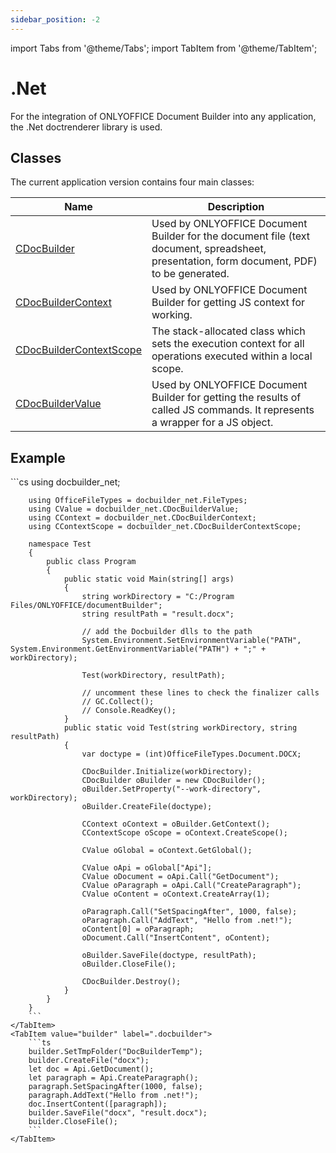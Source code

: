 ```yaml
---
sidebar_position: -2
---
```


import Tabs from '@theme/Tabs';
import TabItem from '@theme/TabItem';

# .Net

For the integration of ONLYOFFICE Document Builder into any application, the .Net doctrenderer library is used.

## Classes

The current application version contains four main classes:

| **Name**                                                                      | **Description**                                                                                                                           |
| ----------------------------------------------------------------------------- | ----------------------------------------------------------------------------------------------------------------------------------------- |
| [CDocBuilder](CDocBuilder/CDocBuilder.md)                                     | Used by ONLYOFFICE Document Builder for the document file (text document, spreadsheet, presentation, form document, PDF) to be generated. |
| [CDocBuilderContext](CDocBuilderContext/CDocBuilderContext.md)                | Used by ONLYOFFICE Document Builder for getting JS context for working.                                                                   |
| [CDocBuilderContextScope](CDocBuilderContextScope/CDocBuilderContextScope.md) | The stack-allocated class which sets the execution context for all operations executed within a local scope.                              |
| [CDocBuilderValue](CDocBuilderValue/CDocBuilderValue.md)                      | Used by ONLYOFFICE Document Builder for getting the results of called JS commands. It represents a wrapper for a JS object.               |

## Example

<Tabs>
    <TabItem value="net" label=".Net">
        ```cs
        using docbuilder_net;

        using OfficeFileTypes = docbuilder_net.FileTypes;
        using CValue = docbuilder_net.CDocBuilderValue;
        using CContext = docbuilder_net.CDocBuilderContext;
        using CContextScope = docbuilder_net.CDocBuilderContextScope;

        namespace Test
        {
            public class Program
            {
                public static void Main(string[] args)
                {
                    string workDirectory = "C:/Program Files/ONLYOFFICE/documentBuilder";
                    string resultPath = "result.docx";

                    // add the Docbuilder dlls to the path
                    System.Environment.SetEnvironmentVariable("PATH", System.Environment.GetEnvironmentVariable("PATH") + ";" + workDirectory);

                    Test(workDirectory, resultPath);

                    // uncomment these lines to check the finalizer calls
                    // GC.Collect();
                    // Console.ReadKey();
                }
                public static void Test(string workDirectory, string resultPath)
                {
                    var doctype = (int)OfficeFileTypes.Document.DOCX;

                    CDocBuilder.Initialize(workDirectory);
                    CDocBuilder oBuilder = new CDocBuilder();
                    oBuilder.SetProperty("--work-directory", workDirectory);
                    oBuilder.CreateFile(doctype);

                    CContext oContext = oBuilder.GetContext();
                    CContextScope oScope = oContext.CreateScope();
                
                    CValue oGlobal = oContext.GetGlobal();

                    CValue oApi = oGlobal["Api"];
                    CValue oDocument = oApi.Call("GetDocument");
                    CValue oParagraph = oApi.Call("CreateParagraph");
                    CValue oContent = oContext.CreateArray(1);

                    oParagraph.Call("SetSpacingAfter", 1000, false);
                    oParagraph.Call("AddText", "Hello from .net!");
                    oContent[0] = oParagraph;
                    oDocument.Call("InsertContent", oContent);

                    oBuilder.SaveFile(doctype, resultPath);
                    oBuilder.CloseFile();

                    CDocBuilder.Destroy();
                }
            }
        }
        ```
    </TabItem>
    <TabItem value="builder" label=".docbuilder">
        ```ts
        builder.SetTmpFolder("DocBuilderTemp");
        builder.CreateFile("docx");
        let doc = Api.GetDocument();
        let paragraph = Api.CreateParagraph();
        paragraph.SetSpacingAfter(1000, false);
        paragraph.AddText("Hello from .net!");
        doc.InsertContent([paragraph]);
        builder.SaveFile("docx", "result.docx");
        builder.CloseFile();
        ```
    </TabItem>
</Tabs>
